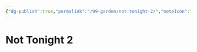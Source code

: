 ```yaml
---
{"dg-publish":true,"permalink":"/99-garden/not-tonight-2/","noteIcon":"1"}
---
```


# Not Tonight 2

